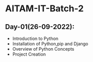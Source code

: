 # AITAM-IT-Batch-2

## Day-01(26-09-2022):
  - Introduction to Python
  - Installation of Python,pip and Django
  - Overview of Python Concepts
  - Project Creation
